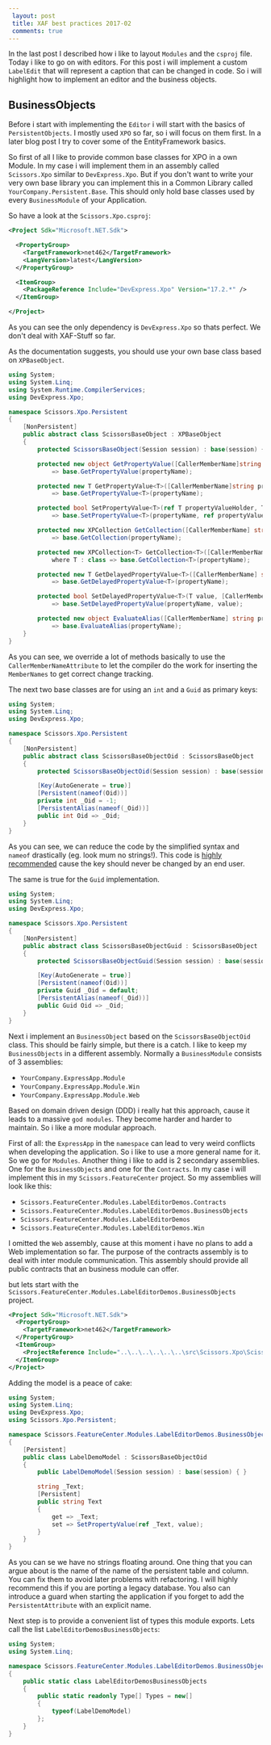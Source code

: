 ```yaml
---
 layout: post
 title: XAF best practices 2017-02
 comments: true
---
```


In the last post I described how i like to layout `Modules` and the `csproj` file. Today i like to go on with editors.
For this post i will implement a custom `LabelEdit` that will represent a caption that can be changed in code. So i will highlight how to implement an editor and the business objects.

## BusinessObjects

Before i start with implementing the `Editor` i will start with the basics of `PersistentObjects`.
I mostly used `XPO` so far, so i will focus on them first. In a later blog post I try to cover some of the EntityFramework basics.

So first of all I like to provide common base classes for XPO in a own Module. In my case i will implement them in an assembly called `Scissors.Xpo` similar to `DevExpress.Xpo`. But if you don't want to write your very own base library you can implement this in a Common Library called `YourCompany.Persistent.Base`. This should only hold base classes used by every `BusinessModule` of your Application.

So have a look at the `Scissors.Xpo.csproj`:

```xml
<Project Sdk="Microsoft.NET.Sdk">

  <PropertyGroup>
    <TargetFramework>net462</TargetFramework>
    <LangVersion>latest</LangVersion>
  </PropertyGroup>

  <ItemGroup>
    <PackageReference Include="DevExpress.Xpo" Version="17.2.*" />
  </ItemGroup>

</Project>
```

As you can see the only dependency is `DevExpress.Xpo` so thats perfect. We don't deal with XAF-Stuff so far.

As the documentation suggests, you should use your own base class based on `XPBaseObject`.

```cs
using System;
using System.Linq;
using System.Runtime.CompilerServices;
using DevExpress.Xpo;

namespace Scissors.Xpo.Persistent
{
    [NonPersistent]
    public abstract class ScissorsBaseObject : XPBaseObject
    {
        protected ScissorsBaseObject(Session session) : base(session) { }

        protected new object GetPropertyValue([CallerMemberName]string propertyName = null)
            => base.GetPropertyValue(propertyName);

        protected new T GetPropertyValue<T>([CallerMemberName]string propertyName = null)
            => base.GetPropertyValue<T>(propertyName);

        protected bool SetPropertyValue<T>(ref T propertyValueHolder, T newValue, [CallerMemberName]string propertyName = null)
            => base.SetPropertyValue<T>(propertyName, ref propertyValueHolder, newValue);

        protected new XPCollection GetCollection([CallerMemberName] string propertyName = null)
            => base.GetCollection(propertyName);

        protected new XPCollection<T> GetCollection<T>([CallerMemberName] string propertyName = null)
            where T : class => base.GetCollection<T>(propertyName);

        protected new T GetDelayedPropertyValue<T>([CallerMemberName] string propertyName = null)
            => base.GetDelayedPropertyValue<T>(propertyName);

        protected bool SetDelayedPropertyValue<T>(T value, [CallerMemberName] string propertyName = null)
            => base.SetDelayedPropertyValue(propertyName, value);

        protected new object EvaluateAlias([CallerMemberName] string propertyName = null)
            => base.EvaluateAlias(propertyName);
    }
}
```

As you can see, we override a lot of methods basically to use the `CallerMemberNameAttribute` to let the compiler do the work for inserting the `MemberNames` to get correct change tracking.

The next two base classes are for using an `int` and a `Guid` as primary keys:

```cs
using System;
using System.Linq;
using DevExpress.Xpo;

namespace Scissors.Xpo.Persistent
{
    [NonPersistent]
    public abstract class ScissorsBaseObjectOid : ScissorsBaseObject
    {
        protected ScissorsBaseObjectOid(Session session) : base(session) { }

        [Key(AutoGenerate = true)]
        [Persistent(nameof(Oid))]
        private int _Oid = -1;
        [PersistentAlias(nameof(_Oid))]
        public int Oid => _Oid;
    }
}
```

As you can see, we can reduce the code by the simplified syntax and `nameof` drastically (eg. look mum no strings!).
This code is [highly recommended](https://documentation.devexpress.com/CoreLibraries/DevExpress.Xpo.KeyAttribute.class) cause the key should never be changed by an end user.

The same is true for the `Guid` implementation.

```cs
using System;
using System.Linq;
using DevExpress.Xpo;

namespace Scissors.Xpo.Persistent
{
    [NonPersistent]
    public abstract class ScissorsBaseObjectGuid : ScissorsBaseObject
    {
        protected ScissorsBaseObjectGuid(Session session) : base(session) { }

        [Key(AutoGenerate = true)]
        [Persistent(nameof(Oid))]
        private Guid _Oid = default;
        [PersistentAlias(nameof(_Oid))]
        public Guid Oid => _Oid;
    }
}
```

Next i implement an `BusinessObject` based on the `ScissorsBaseObjectOid` class. This should be fairly simple, but there is a catch. I like to keep my `BusinessObjects` in a different assembly. Normally a `BusinessModule` consists of 3 assemblies:

- `YourCompany.ExpressApp.Module`
- `YourCompany.ExpressApp.Module.Win`
- `YourCompany.ExpressApp.Module.Web`

Based on domain driven design (DDD) i really hat this approach, cause it leads to a massive `god modules`. They become harder and harder to maintain.
So i like a more modular approach.

First of all: the `ExpressApp` in the `namespace` can lead to very weird conflicts when developing the application. So i like to use a more general name for it. So we go for `Modules`. Another thing i like to add is 2 secondary assemblies. One for the `BusinessObjects` and one for the `Contracts`.
In my case i will implement this in my `Scissors.FeatureCenter` project. So my assemblies will look like this:

- `Scissors.FeatureCenter.Modules.LabelEditorDemos.Contracts`
- `Scissors.FeatureCenter.Modules.LabelEditorDemos.BusinessObjects`
- `Scissors.FeatureCenter.Modules.LabelEditorDemos`
- `Scissors.FeatureCenter.Modules.LabelEditorDemos.Win`

I omitted the `Web` assembly, cause at this moment i have no plans to add a Web implementation so far.
The purpose of the contracts assembly is to deal with inter module communication. This assembly should provide all public contracts that an business module can offer.

but lets start with the `Scissors.FeatureCenter.Modules.LabelEditorDemos.BusinessObjects` project.

```xml
<Project Sdk="Microsoft.NET.Sdk">
  <PropertyGroup>
    <TargetFramework>net462</TargetFramework>
  </PropertyGroup>
  <ItemGroup>
    <ProjectReference Include="..\..\..\..\..\..\src\Scissors.Xpo\Scissors.Xpo.csproj" />
  </ItemGroup>
</Project>
```

Adding the model is a peace of cake:

```cs
using System;
using System.Linq;
using DevExpress.Xpo;
using Scissors.Xpo.Persistent;

namespace Scissors.FeatureCenter.Modules.LabelEditorDemos.BusinessObjects
{
    [Persistent]
    public class LabelDemoModel : ScissorsBaseObjectOid
    {
        public LabelDemoModel(Session session) : base(session) { }

        string _Text;
        [Persistent]
        public string Text
        {
            get => _Text;
            set => SetPropertyValue(ref _Text, value);
        }
    }
}
```

As you can se we have no strings floating around. One thing that you can argue about is the name of the name of the persistent table and column. You can fix them to avoid later problems with refactoring. I will highly recommend this if you are porting a legacy database. You also can introduce a guard when starting the application if you forget to add the `PersistentAttribute` with an explicit name.

Next step is to provide a convenient list of types this module exports. Lets call the list `LabelEditorDemosBusinessObjects`:

```cs
using System;
using System.Linq;

namespace Scissors.FeatureCenter.Modules.LabelEditorDemos.BusinessObjects
{
    public static class LabelEditorDemosBusinessObjects
    {
        public static readonly Type[] Types = new[]
        {
            typeof(LabelDemoModel)
        };
    }
}
```

